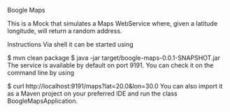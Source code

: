 Boogle Maps

This is a Mock that simulates a Maps WebService where, given a latitude longitude, will return a random address.

Instructions
Via shell it can be started using

$ mvn clean package
$ java -jar target/boogle-maps-0.0.1-SNAPSHOT.jar
The service is available by default on port 9191. You can check it on the command line by using

$ curl http://localhost:9191/maps\?lat\=20.0\&lon\=30.0
You can also import it as a Maven project on your preferred IDE and run the class BoogleMapsApplication.
